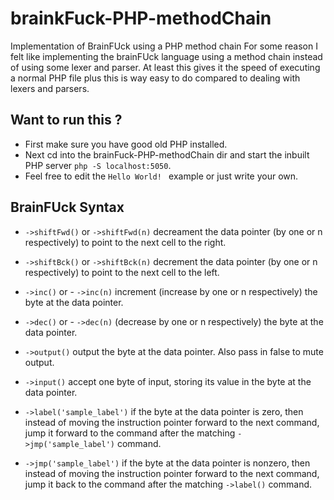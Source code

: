# brainkFuck-PHP-methodChain
Implementation of BrainFUck using a PHP method chain
For some reason I felt like implementing the brainFUck language using a method chain instead of using  some lexer and parser. 
At least this gives it the speed of executing a normal PHP file plus this is way easy to do compared to dealing with lexers and parsers.

## Want to run this ?
- First make sure you have good old PHP installed. 
- Next cd into the brainFuck-PHP-methodChain dir and start the inbuilt PHP server `php -S localhost:5050`.
- Feel free to edit the `Hello World! ` example or just write your own.  

## BrainFUck Syntax
- `->shiftFwd()` or `->shiftFwd(n)` decreament the data pointer (by one or n respectively) to point to the next cell to the right.
- `->shiftBck()` or `->shiftBck(n)` 	decrement the data pointer (by one or n respectively) to point to the next cell to the left.
- `->inc()` or - `->inc(n)` increment (increase by one or n respectively) the byte at the data pointer.
- `->dec()` or - `->dec(n)` (decrease by one or n respectively) the byte at the data pointer.

- `->output()` output the byte at the data pointer. Also pass in false to mute output.
- `->input()`	accept one byte of input, storing its value in the byte at the data pointer.
- `->label('sample_label')`	if the byte at the data pointer is zero, then instead of moving the instruction pointer forward to the next command, jump it forward to the command after the matching `->jmp('sample_label')` command.
- `->jmp('sample_label')`	if the byte at the data pointer is nonzero, then instead of moving the instruction pointer forward to the next command, jump it back to the command after the matching `->label()` command.

